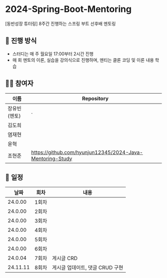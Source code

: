 # 2024-Spring-Boot-Mentoring
[동반성장 튜터링] 8주간 진행하는 스프링 부트 선후배 멘토링

## 📌 진행 방식
- 스터디는 매 주 월요일 17:00부터 2시간 진행
- 매 회 멘토의 이론, 실습을 강의식으로 진행하며, 멘티는 클론 코딩 및 이론 내용 학습

## 👨‍💻 참여자
| 이름      | Repository |
|----------|--------------|
| 장유빈 (멘토)|.|
| 김도희      | |
| 염재현      || 
| 윤혁      | |
| 조현준      |https://github.com/hyunjun12345/2024-Java-Mentoring-Study |

## 🌳 일정
| 날짜 | 회차  | 내용                 |
|----|-----|--------------------|
| 24.0.00 | 1회차 | |
| 24.0.00 | 2회차  |  |
| 24.0.00 | 3회차  |  |
| 24.0.00 | 4회차  |  |
| 24.0.00 | 5회차  |  |
| 24.0.00 | 6회차  |  |
| 24.0.04 | 7회차  | 게시글 CRD |
| 24.11.11 | 8회차  | 게시글 업데이트, 댓글 CRUD 구현 |
